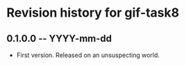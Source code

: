 # Revision history for gif-task8

## 0.1.0.0 -- YYYY-mm-dd

* First version. Released on an unsuspecting world.
